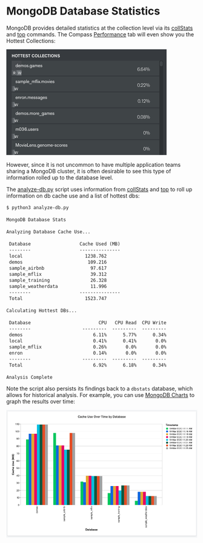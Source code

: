 # MongoDB Database Statistics

MongoDB provides detailed statistics at the collection level via its [collStats](https://docs.mongodb.com/manual/reference/command/collStats/#dbcmd.collStats) and [top](https://docs.mongodb.com/manual/reference/command/top/) commands. The Compass [Performance](http://docs.mongodb.com/compass/master/performance/) tab will even show you the Hottest Collections:

![Hottest Collections](images/hottest_collections.png)

However, since it is not uncommon to have multiple application teams sharing a MongoDB cluster, it is often desirable to see this type of information rolled up to the database level. 

The [analyze-db.py](analyze-db.py) script uses information from [collStats](https://docs.mongodb.com/manual/reference/command/collStats/#dbcmd.collStats) and [top](https://docs.mongodb.com/manual/reference/command/top/) to roll up information on db cache use and a list of hottest dbs:

```
$ python3 analyze-db.py

MongoDB Database Stats

Analyzing Database Cache Use...

 Database                  Cache Used (MB)
 --------                  ---------------
 local                       1238.762
 demos                        109.216
 sample_airbnb                 97.617
 sample_mflix                  39.312
 sample_training               26.328
 sample_weatherdata            11.996
 --------                  ---------------
 Total                       1523.747

Calculating Hottest DBs...

 Database                         CPU   CPU Read  CPU Write
 --------                   ---------  ---------  ---------
 demos                          6.11%      5.77%      0.34%
 local                          0.41%      0.41%       0.0%
 sample_mflix                   0.26%       0.0%       0.0%
 enron                          0.14%       0.0%       0.0%
 --------                   ---------  ---------  ---------
 Total                          6.92%      6.18%      0.34%

Analysis Complete
```

Note the script also persists its findings back to a `dbstats` database, which allows for historical analysis. For example, you can use [MongoDB Charts](https://www.mongodb.com/products/charts) to graph the results over time:

![Cache Use Over Time by Database](images/cache_chart.png)

